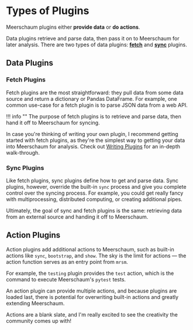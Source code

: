 # Types of Plugins

Meerschaum plugins either **provide data** or **do actions**.

Data plugins retrieve and parse data, then pass it on to Meerschaum for later analysis. There are two types of data plugins: [**fetch**](#fetch-plugins) and [**sync**](#sync-plugins) plugins.

## Data Plugins

### Fetch Plugins

Fetch plugins are the most straightforward: they pull data from some data source and return a dictionary or Pandas DataFrame. For example, one common use-case for a fetch plugin is to parse JSON data from a web API.

!!! info ""
    The purpose of fetch plugins is to retrieve and parse data, then hand it off to Meerschaum for syncing.

In case you're thinking of writing your own plugin, I recommend getting started with fetch plugins, as they're the simplest way to getting your data into Meerschaum for analysis. Check out [Writing Plugins](/plugins/plugin-development/writing-plugins/) for an in-depth walk-through.

### Sync Plugins

Like fetch plugins, sync plugins define how to get and parse data. Sync plugins, however, override the built-in `sync` process and give you complete control over the syncing process. For example, you could get really fancy with multiprocessing, distributed computing, or creating additional pipes.

Ultimately, the goal of sync and fetch plugins is the same: retrieving data from an external source and handing it off to Meerschaum.

## Action Plugins

Action plugins add additional actions to Meerschaum, such as built-in actions like `sync`, `bootstrap`, and `show`. The sky is the limit for actions ― the action function serves as an entry point from `mrsm`.

For example, the `testing` plugin provides the `test` action, which is the command to execute Meerschaum's `pytest` tests.

An action plugin can provide multiple actions, and because plugins are loaded last, there is potential for overwriting built-in actions and greatly extending Meerschaum.

Actions are a blank slate, and I'm really excited to see the creativity the community comes up with!


